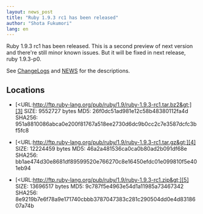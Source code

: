 ```yaml
---
layout: news_post
title: "Ruby 1.9.3 rc1 has been released"
author: "Shota Fukumori"
lang: en
---
```


Ruby 1.9.3 rc1 has been released. This is a second preview of next
version and there\'re still minor known issues. But it will be fixed in
next release, ruby 1.9.3-p0.

See [ChangeLogs][1] and [NEWS][2] for the descriptions.

## Locations

* [&lt;URL:http://ftp.ruby-lang.org/pub/ruby/1.9/ruby-1.9.3-rc1.tar.bz2&gt;][3]
  SIZE: 9552727 bytes
  MD5: 26f0dc51ad981e12c58b48380112fa4d
  SHA256: 951a8810086abca0e200f81767a518ee2730d6dc9b0cc2c7e3587dcfc3bf5fc8

* [&lt;URL:http://ftp.ruby-lang.org/pub/ruby/1.9/ruby-1.9.3-rc1.tar.gz&gt;][4]
  SIZE: 12224459 bytes
  MD5: 46a2a481536ca0ca0b80ad2b091df68e
  SHA256: bb1ae474d30e8681df89599520e766270c8e16450efdc01e099810f5e401eb94

* [&lt;URL:http://ftp.ruby-lang.org/pub/ruby/1.9/ruby-1.9.3-rc1.zip&gt;][5]
  SIZE: 13696517 bytes
  MD5: 9c787f5e4963e54d1a11985a73467342
  SHA256: 8e9219b7e6f78a9e171740cbbb3787047383c281c290504dd0e4d8318607a74b



[1]: http://svn.ruby-lang.org/repos/ruby/tags/v1_9_3_rc1/ChangeLog 
[2]: http://svn.ruby-lang.org/repos/ruby/tags/v1_9_3_rc1/NEWS 
[3]: http://ftp.ruby-lang.org/pub/ruby/1.9/ruby-1.9.3-rc1.tar.bz2 
[4]: http://ftp.ruby-lang.org/pub/ruby/1.9/ruby-1.9.3-rc1.tar.gz 
[5]: http://ftp.ruby-lang.org/pub/ruby/1.9/ruby-1.9.3-rc1.zip 
